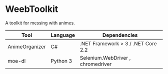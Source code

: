 # WeebToolkit
A toolkit for messing with animes.

|Tool  |Language  | Dependencies |
|--|--|--|
|  AnimeOrganizer| C# |.NET Framework > 3 / .NET Core 2.2  |
|moe-dl|Python 3|Selenium.WebDriver , chromedriver|
